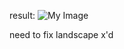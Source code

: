 result: 
![My Image](https://i.gyazo.com/483dd3a2c88df9ffabf7c2e33c50e98a.gif)

need to fix landscape x'd
